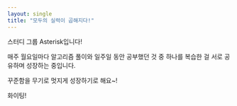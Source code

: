 ```yaml
---
layout: single
title: "모두의 실력이 곱해지다!"
---
```

스터디 그룹 Asterisk입니다!  

매주 월요일마다 알고리즘 풀이와 일주일 동안 공부했던 것 중 하나를 복습한 걸 서로 공유하며 성장하는 중입니다.

꾸준함을 무기로 멋지게 성장하기로 해요~!  

화이팅!
